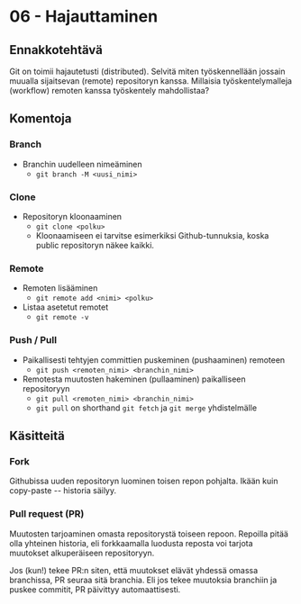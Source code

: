 # 06 - Hajauttaminen

## Ennakkotehtävä

Git on toimii hajautetusti (distributed). Selvitä miten työskennellään jossain muualla sijaitsevan (remote) repositoryn kanssa. Millaisia työskentelymalleja (workflow) remoten kanssa työskentely mahdollistaa?

## Komentoja

### Branch

- Branchin uudelleen nimeäminen
	- `git branch -M <uusi_nimi>`

### Clone

- Repositoryn kloonaaminen
	- `git clone <polku>`
	- Kloonaamiseen ei tarvitse esimerkiksi Github-tunnuksia, koska public repositoryn näkee kaikki.

### Remote
- Remoten lisääminen
	- `git remote add <nimi> <polku>`
- Listaa asetetut remotet
	- `git remote -v`

### Push / Pull
- Paikallisesti tehtyjen committien puskeminen (pushaaminen) remoteen
	- `git push <remoten_nimi> <branchin_nimi>`
- Remotesta muutosten hakeminen (pullaaminen) paikalliseen repositoryyn
	- `git pull <remoten_nimi> <branchin_nimi>`
	- `git pull` on shorthand `git fetch` ja `git merge` yhdistelmälle

## Käsitteitä

### Fork

Githubissa uuden repositoryn luominen toisen repon pohjalta. Ikään kuin copy-paste -- historia säilyy.

### Pull request (PR)

Muutosten tarjoaminen omasta repositorystä toiseen repoon. Repoilla pitää olla yhteinen historia, eli forkkaamalla luodusta reposta voi tarjota muutokset alkuperäiseen repositoryyn.

Jos (kun!) tekee PR:n siten, että muutokset elävät yhdessä omassa branchissa, PR seuraa sitä branchia. Eli jos tekee muutoksia branchiin ja puskee commitit, PR päivittyy automaattisesti.